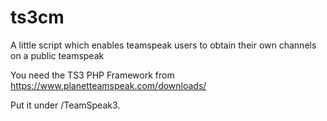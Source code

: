ts3cm
=====

A little script which enables teamspeak users to obtain their own channels on a public teamspeak

You need the TS3 PHP Framework from https://www.planetteamspeak.com/downloads/

Put it under /TeamSpeak3.
